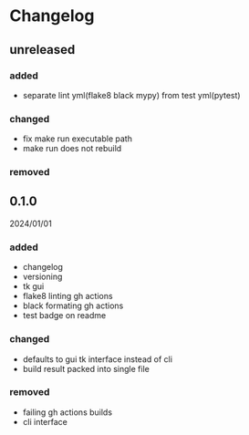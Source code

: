 # Changelog

## unreleased

### added
- separate lint yml(flake8 black mypy) from test yml(pytest)

### changed
- fix make run executable path
- make run does not rebuild

### removed

## 0.1.0
2024/01/01

### added
- changelog
- versioning
- tk gui
- flake8 linting gh actions
- black formating gh actions
- test badge on readme

### changed
- defaults to gui tk interface instead of cli
- build result packed into single file

### removed
- failing gh actions builds
- cli interface
